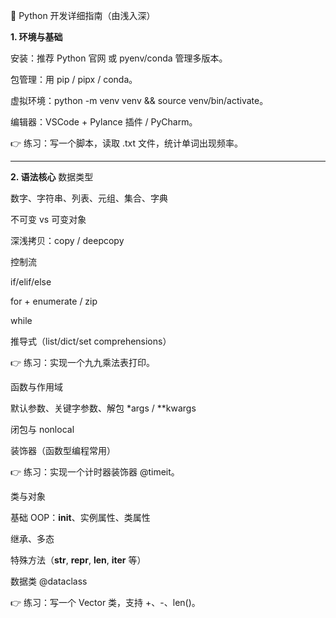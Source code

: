 🐍 Python 开发详细指南（由浅入深）

**1. 环境与基础**

安装：推荐 Python 官网
 或 pyenv/conda 管理多版本。

包管理：用 pip / pipx / conda。

虚拟环境：python -m venv venv && source venv/bin/activate。

编辑器：VSCode + Pylance 插件 / PyCharm。

👉 练习：写一个脚本，读取 .txt 文件，统计单词出现频率。

---

**2. 语法核心**
数据类型

数字、字符串、列表、元组、集合、字典

不可变 vs 可变对象

深浅拷贝：copy / deepcopy

控制流

if/elif/else

for + enumerate / zip

while

推导式（list/dict/set comprehensions）

👉 练习：实现一个九九乘法表打印。

函数与作用域

默认参数、关键字参数、解包 *args / **kwargs

闭包与 nonlocal

装饰器（函数型编程常用）

👉 练习：实现一个计时器装饰器 @timeit。

类与对象

基础 OOP：__init__、实例属性、类属性

继承、多态

特殊方法（__str__, __repr__, __len__, __iter__ 等）

数据类 @dataclass

👉 练习：写一个 Vector 类，支持 +、-、len()。
